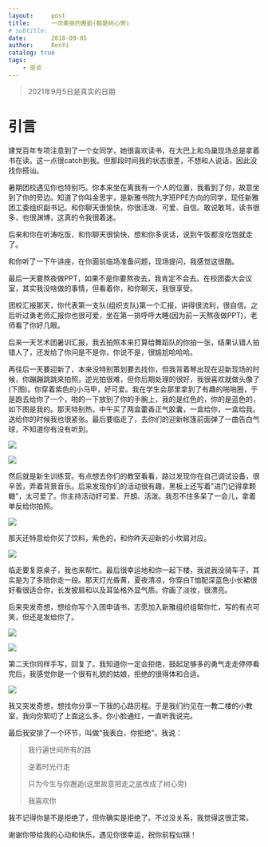 ```yaml
---
layout:     post
title:      一次美丽的邂逅(都是树心旁)
# subtitle:   
date:       2018-09-05
author:     RenYi
catalog: true
tags:
    - 座谈
---
```


> 2021年9月5日是真实的日期

# 引言

建党百年专项注意到了一个女同学，她很喜欢读书，在大巴上和鸟巢现场总是拿着书在读。这一点很catch到我。但那段时间我的状态很差，不想和人说话，因此没找你搭讪。

暑期团校遇见你也特别巧。你本来坐在离我有一个人的位置，我看到了你，故意坐到了你的旁边。知道了你叫金思宇，是新雅书院九字班PPE方向的同学，现任新雅团工委组织副书记。和你聊天很愉快，你很活泼、可爱、自信。敢说敢骂，读书很多，也很渊博，这真的令我很着迷。

后来和你在听涛吃饭，和你聊天很愉快，想和你多说话，说到午饭都没吃饱就走了。

和你听了一下午讲座，在你面前临场准备问题，现场提问，我感觉这很酷。

最后一天要熬夜做PPT，如果不是你要熬夜去，我肯定不会去。在校团委大会议室，其实我没啥做的事情，但看着你，和你聊天，我很享受。

团校汇报那天，你代表第一支队(组织支队)第一个汇报，讲得很流利，很自信。之后听过勇老师汇报你也很可爱，坐在第一排呼呼大睡(因为前一天熬夜做PPT)，老师看了你好几眼。

后来一天艺术团暑训汇报，我去拍照本来打算给舞蹈队的你拍一张，结果认错人拍错人了，还发给了你问是不是你，你说不是，很尴尬哈哈哈。

再往后一天要迎新了，本来没特别策划要去找你，但我背着琴出现在迎新现场的时候，你蹦蹦跳跳来拍照，逆光拍很难，但你后期处理的很好，我很喜欢就做头像了(下图)。你穿着紫色的小马甲，好可爱。我在学生会那里拿到了有趣的啪啪圈，于是跑去给你了一个，啪的一下放到了你的手腕上，我的是红色的，你的是蓝色的，如下图是我的。那天特别热，中午买了两盒藿香正气胶囊，一盒给你，一盒给我。送给你的时候我也很紧张。最后要临走了，去你们的迎新帐篷前面弹了一曲告白气球，不知道你有没有听到。

![](https://LEGION-GREEN.github.io/img/GiftForJSY.jpg)

![](https://LEGION-GREEN.github.io/img/你给我拍的图片.jpg)

然后就是新生训练营。有点想去你们的教室看看，路过发现你在自己调试设备，很辛苦，弄着背景音乐。后来发现你们的活动很有趣，黑板上还写着"进门记得拿颗糖"，太可爱了。你主持活动好可爱、开朗、活泼。我忍不住多呆了一会儿，拿着单反给你拍照。

![](https://LEGION-GREEN.github.io/img/像阿尔卑斯糖一样甜.jpg)

那天还特意给你买了饮料，紫色的，和你昨天迎新的小坎肩对应。

![](https://LEGION-GREEN.github.io/img/买的饮料.jpg)

临走要复原桌子，我也来帮忙。最后很幸运地和你一起下楼，我说我没骑车子，其实是为了多陪你走一段。那天灯光昏黄，夏夜清凉，你穿白T恤配深蓝色小长裙很好看很适合你，长发披肩和以及耳坠格外显气质。你画了淡妆，很漂亮。

后来突发奇想，想给你写个入团申请书，志愿加入新雅组织组帮你忙，写的有点可笑，但还是发给你了。

![](https://LEGION-GREEN.github.io/img/任一的入团申请书_Page1_Image1.jpg)

![](https://LEGION-GREEN.github.io/img/任一的入团申请书_Page2_Image1.jpg)

第二天你同样手写，回复了。我知道你一定会拒绝，鼓起足够多的勇气走走停停看完后，我感觉你是一个很有礼貌的姑娘，拒绝的很得体和合适。

![](https://LEGION-GREEN.github.io/img/对任一同志入团志愿书的回复.jpg)

我又突发奇想，想找你分享一下我的心路历程。于是我们约见在一教二楼的小教室，我向你絮叨了上面这么多。你小脸通红，一直听我说完。

最后我安排了一个环节，叫做"我表白，你拒绝"。我说：

> 我行遍世间所有的路
>
> 逆着时光行走
>
> 只为今生与你邂逅(这里故意把走之底改成了树心旁)
>
> 我喜欢你

我不记得你是不是拒绝了，但你确实是拒绝了。不过没关系，我觉得这很正常。

谢谢你带给我的心动和快乐，遇见你很幸运，祝你前程似锦！

